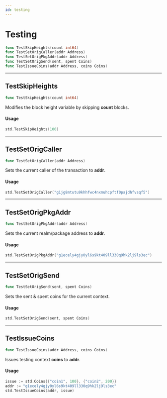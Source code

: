 ```yaml
---
id: testing
---
```


# Testing

```go
func TestSkipHeights(count int64)
func TestSetOrigCaller(addr Address)
func TestSetOrigPkgAddr(addr Address)
func TestSetOrigSend(sent, spent Coins)
func TestIssueCoins(addr Address, coins Coins)
```

---

## TestSkipHeights
```go
func TestSkipHeights(count int64)
```
Modifies the block height variable by skipping **count** blocks.

#### Usage
```go
std.TestSkipHeights(100)
```
---

## TestSetOrigCaller
```go
func TestSetOrigCaller(addr Address)
```
Sets the current caller of the transaction to **addr**.

#### Usage
```go
std.TestSetOrigCaller("g1jg8mtutu9khhfwc4nxmuhcpftf0pajdhfvsqf5")
```
---

## TestSetOrigPkgAddr
```go
func TestSetOrigPkgAddr(addr Address)
```
Sets the current realm/package address to **addr**.

#### Usage
```go
std.TestSetOrigPkgAddr("g1ecely4gjy0yl6s9kt409ll330q9hk2lj9ls3ec")
```
---

## TestSetOrigSend
```go
func TestSetOrigSend(sent, spent Coins)
```
Sets the sent & spent coins for the current context.

#### Usage
```go
std.TestSetOrigSend(sent, spent Coins)
```
---

## TestIssueCoins
```go
func TestIssueCoins(addr Address, coins Coins)
```
Issues testing context **coins** to **addr**.
#### Usage
```go
issue := std.Coins{{"coin1", 100}, {"coin2", 200}}
addr := "g1ecely4gjy0yl6s9kt409ll330q9hk2lj9ls3ec"
std.TestIssueCoins(addr, issue)
```





